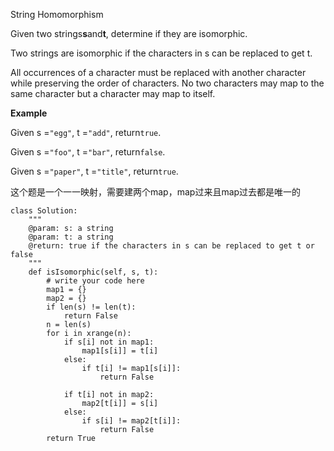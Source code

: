 String Homomorphism

Given two strings**s**and**t**, determine if they are isomorphic.

Two strings are isomorphic if the characters in s can be replaced to get t.

All occurrences of a character must be replaced with another character while preserving the order of characters. No two characters may map to the same character but a character may map to itself.

  
**Example**

Given s =`"egg"`, t =`"add"`, return`true`.

Given s =`"foo"`, t =`"bar"`, return`false`.

Given s =`"paper"`, t =`"title"`, return`true`.

  
这个题是一个一一映射，需要建两个map，map过来且map过去都是唯一的

```
class Solution:
    """
    @param: s: a string
    @param: t: a string
    @return: true if the characters in s can be replaced to get t or false
    """
    def isIsomorphic(self, s, t):
        # write your code here
        map1 = {}
        map2 = {}
        if len(s) != len(t):
            return False
        n = len(s)
        for i in xrange(n):
            if s[i] not in map1:
                map1[s[i]] = t[i]
            else:
                if t[i] != map1[s[i]]:
                    return False
            
            if t[i] not in map2:
                map2[t[i]] = s[i]
            else:
                if s[i] != map2[t[i]]:
                    return False
        return True
```



